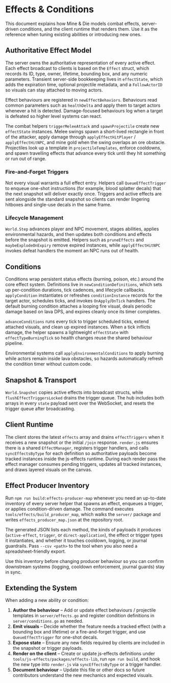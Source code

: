 # Effects & Conditions

This document explains how Mine & Die models combat effects, server-driven
conditions, and the client runtime that renders them. Use it as the reference
when tuning existing abilities or introducing new ones.

## Authoritative Effect Model

The server owns the authoritative representation of every active effect. Each
effect broadcast to clients is based on the `Effect` struct, which records its
ID, type, owner, lifetime, bounding box, and any numeric parameters.
Transient server-side bookkeeping lives in `effectState`, which adds the
expiration time, optional projectile metadata, and a `FollowActorID` so visuals
can stay attached to moving actors.

Effect behaviours are registered in `newEffectBehaviors`. Behaviours read common
parameters such as `healthDelta` and apply them to target actors whenever a hit
is detected.
Damage-focused behaviours log when a target is defeated so higher level systems
can react.

The combat helpers `triggerMeleeAttack` and `spawnProjectile` create new
`effectState` instances. Melee swings spawn a short-lived rectangle in front of
the attacker, apply damage through `applyEffectHitPlayer` /
`applyEffectHitNPC`, and mine gold when the swing overlaps an ore obstacle.
Projectiles look up a template in `projectileTemplates`, enforce cooldowns, and
spawn travelling effects that advance every tick until they hit something or run
out of range.

### Fire-and-Forget Triggers

Not every visual warrants a full effect entry. Helpers call
`QueueEffectTrigger` to enqueue one-shot instructions (for example, blood
splatter decals) that the next snapshot will deliver exactly once.
Triggers and active effects are sent alongside the standard snapshot so clients
can render lingering hitboxes and single-use decals in the same frame.

### Lifecycle Management

`World.Step` advances player and NPC movement, stages abilities, applies
environmental hazards, and then updates both conditions and effects before the
snapshot is emitted.
Helpers such as `pruneEffects` and `maybeExplodeOnExpiry` remove expired
instances, while `applyEffectHitNPC` invokes defeat handlers the moment an NPC
runs out of health.

## Conditions

Conditions wrap persistent status effects (burning, poison, etc.) around the
core effect system. Definitions live in `newConditionDefinitions`, which sets up
per-condition durations, tick cadences, and lifecycle callbacks.
`applyCondition` instantiates or refreshes `conditionInstance` records for the
target actor, schedules ticks, and invokes `OnApply`/`OnTick` handlers.
The default burning condition attaches a looping fire visual, deals periodic
damage based on lava DPS, and expires cleanly once its timer completes.

`advanceConditions` runs every tick to trigger scheduled ticks, extend attached
visuals, and clean up expired instances.
When a tick inflicts damage, the helper spawns a lightweight
`effectState` with `effectTypeBurningTick` so health changes reuse the shared
behaviour pipeline.

Environmental systems call `applyEnvironmentalConditions` to apply burning while
actors remain inside lava obstacles, so hazards automatically refresh the
condition timer without custom code.

## Snapshot & Transport

`World.Snapshot` copies active effects into broadcast structs, while
`flushEffectTriggersLocked` drains the trigger queue.
The hub includes both arrays in every `state` payload sent over the WebSocket,
and resets the trigger queue after broadcasting.

## Client Runtime

The client stores the latest `effects` array and drains `effectTriggers` when it
receives a new snapshot or the initial `/join` response.
`render.js` ensures there is a shared `EffectManager`, registers trigger
handlers, and calls `syncEffectsByType` for each definition so authoritative
payloads become tracked instances inside the js-effects runtime.
During each render pass the effect manager consumes pending triggers, updates
all tracked instances, and draws layered visuals on the canvas.

## Effect Producer Inventory

Run `npm run build:effects-producer-map` whenever you need an up-to-date inventory of every server helper that spawns an effect, enqueues a trigger, or applies condition-driven damage. The command executes `tools/effects/build_producer_map`, which walks the `server/` package and writes `effects_producer_map.json` at the repository root.

The generated JSON lists each method, the kinds of payloads it produces (`active-effect`, `trigger`, or `direct-application`), the effect or trigger types it instantiates, and whether it touches cooldown, logging, or journal guardrails. Pass `--csv <path>` to the tool when you also need a spreadsheet-friendly export.

Use this inventory before changing producer behaviour so you can confirm downstream systems (logging, cooldown enforcement, journal guards) stay in sync.

## Extending the System

When adding a new ability or condition:

1. **Author the behaviour** – Add or update effect behaviours / projectile
   templates in `server/effects.go` and register condition definitions in
   `server/conditions.go` as needed.
2. **Emit visuals** – Decide whether the feature needs a tracked effect (with a
   bounding box and lifetime) or a fire-and-forget trigger, and use
   `QueueEffectTrigger` for one-shot decals.
3. **Expose state** – Ensure any new fields required by clients are included in
   the snapshot or trigger payloads.
4. **Render on the client** – Create or update js-effects definitions under
   `tools/js-effects/packages/effects-lib`, run `npm run build`, and hook the new
   type into `render.js` via `syncEffectsByType` or a trigger handler.
5. **Document behaviour** – Update this file or other docs so future contributors
   understand the new mechanics and expected visuals.
